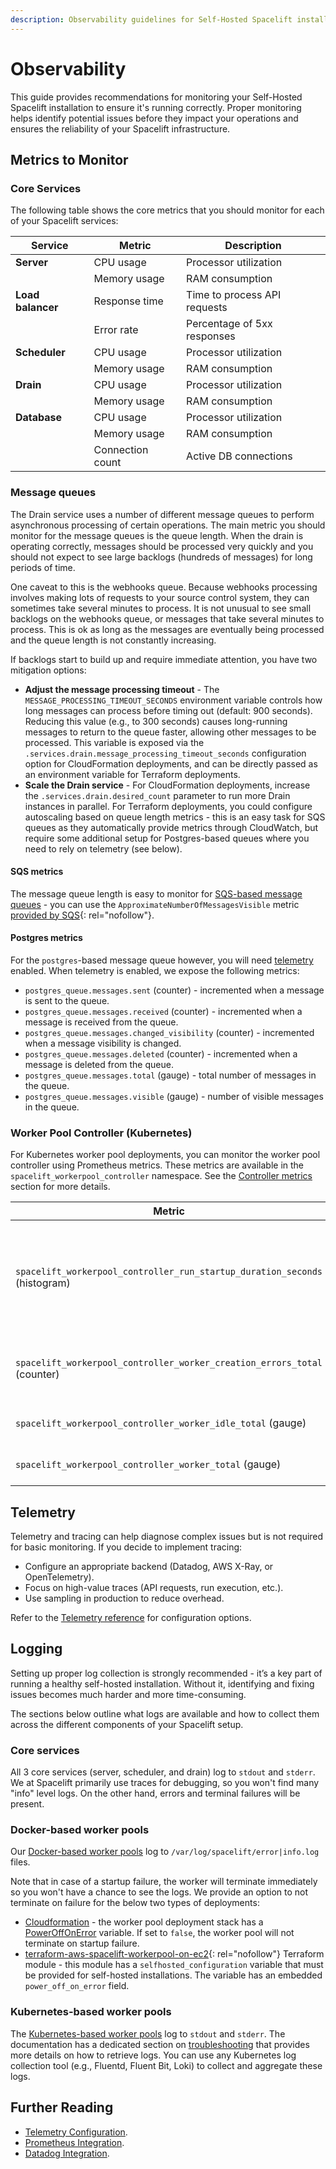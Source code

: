 ```yaml
---
description: Observability guidelines for Self-Hosted Spacelift installations.
---
```


# Observability

This guide provides recommendations for monitoring your Self-Hosted Spacelift installation to ensure it's running correctly. Proper monitoring helps identify potential issues before they impact your operations and ensures the reliability of your Spacelift infrastructure.

## Metrics to Monitor

### Core Services

The following table shows the core metrics that you should monitor for each of your Spacelift services:

| Service           | Metric           | Description                  |
| ----------------- | ---------------- | ---------------------------- |
| **Server**        | CPU usage        | Processor utilization        |
|                   | Memory usage     | RAM consumption              |
| **Load balancer** | Response time    | Time to process API requests |
|                   | Error rate       | Percentage of 5xx responses  |
| **Scheduler**     | CPU usage        | Processor utilization        |
|                   | Memory usage     | RAM consumption              |
| **Drain**         | CPU usage        | Processor utilization        |
|                   | Memory usage     | RAM consumption              |
| **Database**      | CPU usage        | Processor utilization        |
|                   | Memory usage     | RAM consumption              |
|                   | Connection count | Active DB connections        |

### Message queues

The Drain service uses a number of different message queues to perform asynchronous processing of certain operations. The main metric you should monitor for the message queues is the queue length. When the drain is operating correctly, messages should be processed very quickly and you should not expect to see large backlogs (hundreds of messages) for long periods of time.

One caveat to this is the webhooks queue. Because webhooks processing involves making lots of requests to your source control system, they can sometimes take several minutes to process. It is not unusual to see small backlogs on the webhooks queue, or messages that take several minutes to process. This is ok as long as the messages are eventually being processed and the queue length is not constantly increasing.

If backlogs start to build up and require immediate attention, you have two mitigation options:

- **Adjust the message processing timeout** - The `MESSAGE_PROCESSING_TIMEOUT_SECONDS` environment variable controls how long messages can process before timing out (default: 900 seconds). Reducing this value (e.g., to 300 seconds) causes long-running messages to return to the queue faster, allowing other messages to be processed. This variable is exposed via the `.services.drain.message_processing_timeout_seconds` configuration option for CloudFormation deployments, and can be directly passed as an environment variable for Terraform deployments.
- **Scale the Drain service** - For CloudFormation deployments, increase the `.services.drain.desired_count` parameter to run more Drain instances in parallel. For Terraform deployments, you could configure autoscaling based on queue length metrics - this is an easy task for SQS queues as they automatically provide metrics through CloudWatch, but require some additional setup for Postgres-based queues where you need to rely on telemetry (see below).

#### SQS metrics

The message queue length is easy to monitor for [SQS-based message queues](../reference/message-queues.md) - you can use the `ApproximateNumberOfMessagesVisible` metric [provided by SQS](https://docs.aws.amazon.com/AWSSimpleQueueService/latest/SQSDeveloperGuide/sqs-available-cloudwatch-metrics.html){: rel="nofollow"}.

#### Postgres metrics

For the `postgres`-based message queue however, you will need [telemetry](#telemetry) enabled. When telemetry is enabled, we expose the following metrics:

- `postgres_queue.messages.sent` (counter) - incremented when a message is sent to the queue.
- `postgres_queue.messages.received` (counter) - incremented when a message is received from the queue.
- `postgres_queue.messages.changed_visibility` (counter) - incremented when a message visibility is changed.
- `postgres_queue.messages.deleted` (counter) - incremented when a message is deleted from the queue.
- `postgres_queue.messages.total` (gauge) - total number of messages in the queue.
- `postgres_queue.messages.visible` (gauge) - number of visible messages in the queue.

### Worker Pool Controller (Kubernetes)

For Kubernetes worker pool deployments, you can monitor the worker pool controller using Prometheus metrics. These metrics are available in the `spacelift_workerpool_controller` namespace. See the [Controller metrics](../../../concepts/worker-pools/kubernetes-workers.md#controller-metrics) section for more details.

| Metric                                                                     | Description                                                                        |
| -------------------------------------------------------------------------- | ---------------------------------------------------------------------------------- |
| `spacelift_workerpool_controller_run_startup_duration_seconds` (histogram) | Time between when a job assignment is received and the worker container is started |
| `spacelift_workerpool_controller_worker_creation_errors_total` (counter)   | Total number of worker creation errors                                             |
| `spacelift_workerpool_controller_worker_idle_total`  (gauge)               | Number of idle workers                                                             |
| `spacelift_workerpool_controller_worker_total` (gauge)                     | Total number of workers                                                            |

## Telemetry

Telemetry and tracing can help diagnose complex issues but is not required for basic monitoring. If you decide to implement tracing:

- Configure an appropriate backend (Datadog, AWS X-Ray, or OpenTelemetry).
- Focus on high-value traces (API requests, run execution, etc.).
- Use sampling in production to reduce overhead.

Refer to the [Telemetry reference](../reference/telemetry.md) for configuration options.

## Logging

Setting up proper log collection is strongly recommended - it’s a key part of running a healthy self-hosted installation. Without it, identifying and fixing issues becomes much harder and more time-consuming.

The sections below outline what logs are available and how to collect them across the different components of your Spacelift setup.

### Core services

All 3 core services (server, scheduler, and drain) log to `stdout` and `stderr`. We at Spacelift primarily use traces for debugging, so you won't find many "info" level logs. On the other hand, errors and terminal failures will be present.

### Docker-based worker pools

Our [Docker-based worker pools](../../../concepts/worker-pools/docker-based-workers.md) log to `/var/log/spacelift/error|info.log` files.

Note that in case of a startup failure, the worker will terminate immediately so you won't have a chance to see the logs. We provide an option to not terminate on failure for the below two types of deployments:

- [Cloudformation](../../../concepts/worker-pools/docker-based-workers.md) - the worker pool deployment stack has a [PowerOffOnError](../../../concepts/worker-pools/docker-based-workers.md#poweroffonerror) variable. If set to `false`, the worker pool will not terminate on startup failure.
- [terraform-aws-spacelift-workerpool-on-ec2](https://github.com/spacelift-io/terraform-aws-spacelift-workerpool-on-ec2){: rel="nofollow"} Terraform module - this module has a `selfhosted_configuration` variable that must be provided for self-hosted installations. The variable has an embedded `power_off_on_error` field.

### Kubernetes-based worker pools

The [Kubernetes-based worker pools](../../../concepts/worker-pools/kubernetes-workers.md) log to `stdout` and `stderr`. The documentation has a dedicated section on [troubleshooting](../../../concepts/worker-pools/kubernetes-workers.md#troubleshooting) that provides more details on how to retrieve logs. You can use any Kubernetes log collection tool (e.g., Fluentd, Fluent Bit, Loki) to collect and aggregate these logs.

## Further Reading

- [Telemetry Configuration](../reference/telemetry.md).
- [Prometheus Integration](../../../integrations/observability/prometheus.md).
- [Datadog Integration](../../../integrations/observability/datadog.md).
